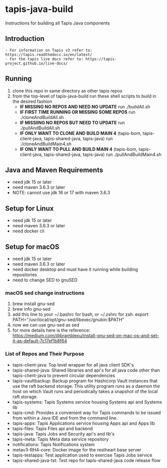 # tapis-java-build
Instructions for building all Tapis Java components

## Introduction
    - For information on Tapis v3 refer to: https://tapis.readthedocs.io/en/latest/
    - For the tapis live docs refer to: https://tapis-project.github.io/live-docs/

## Running
1. clone this repo in same directory as other tapis repos
2. from the top-level of tapis-java-build run these shell scripts to build in the desired fashion
    - **IF MISSING NO REPOS AND NEED NO UPDATE**
        run ./buildAll.sh
    - **IF FIRST TIME RUNNING OR MISSING SOME REPOS**
        run ./cloneAndBuildAll.sh
    - **IF MISSIING NO REPOS BUT NEED TO UPDATE**
        run ./pullAndBuildAll.sh
    - **IF ONLY WANT TO CLONE AND BUILD MAIN 4** (tapis-bom, tapis-client-java, tapis-shared-java, tapis-java)
        run ./cloneAndBuildMain4.sh
    - **IF ONLY WANT TO PULL AND BUILD MAIN 4** (tapis-bom, tapis-client-java, tapis-shared-java, tapis-java)
        run ./pullAndBuildMain4.sh

## Java and Maven Requirements
- need jdk 15 or later
- need maven 3.6.3 or later 
- NOTE: cannot use jdk 16 or 17 with maven 3.6.3

## Setup for Linux
- need jdk 15 or later
- need maven 3.6.3 or later
- need docker cli

## Setup for macOS
- need jdk 15 or later
- need maven 3.6.3 or later
- need docker desktop and must have it running while building repositories
- need to change SED to gnuSED

### macOS sed change instructions
1. brew install gnu-sed
2. brew info gnu-sed
3. add this line to your ~/.bashrc for bash, or ~/.zshrc for zsh: export PATH="/usr/local/opt/gnu-sed/libexec/gnubin:$PATH"
4. now we can use gnu-sed as sed
5. for more details here is the reference: https://medium.com/@bramblexu/install-gnu-sed-on-mac-os-and-set-it-as-default-7c17ef1b8f64

### List of Repos and Their Purpose

- tapis-client-java: Top level wrapper for all java client SDK's
- tapis-shared-java: Shared libraries and api's for all java code other than tapis-client-java to prevent circular dependencies
- tapis-vaultbackup: Backup program for Hashicorp Vault instances that use the raft backend storage. This utility program runs 
                     as a daemon the host on which Vault runs and periodically takes a snapshot of the local raft storage.
- tapis-systems: Tapis Systems service housing Systems api and Systems lib
- tapis-cmd: Provides a convenient way for Tapis commands to be issued from within a Java IDE and from the command line.
- tapis-apps: Tapis Applications service housing Apps api and Apps lib
- tapis-files: Tapis Files api and backend
- tapis-java: Tapis Jobs and Security api's and lib's
- tapis-meta: Tapis Meta data service repository
- notifications: Tapis Notifications system 
- metav3-RH4-core: Docker image for the restheart base server
- tapis-testapps: Test application used to exercise Tapis Jobs service
- tapis-shared-java-tst: Test repo for tapis-shared-java code release flow 
